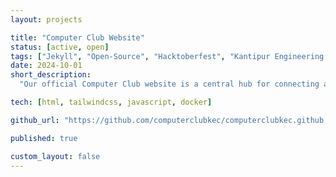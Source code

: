 ```yaml
---
layout: projects

title: "Computer Club Website"
status: [active, open]
tags: ["Jekyll", "Open-Source", "Hacktoberfest", "Kantipur Engineering College"]
date: 2024-10-01
short_description:
  "Our official Computer Club website is a central hub for connecting and engaging with our vibrant community. Designed to be modern and user-friendly, this project highlights our club’s events, projects, achievements, and members. This site not only serves as a showcase for our club's initiatives but also as a space for collaboration and innovation, aiming to inspire students and tech enthusiasts alike."

tech: [html, tailwindcss, javascript, docker]

github_url: "https://github.com/computerclubkec/computerclubkec.github.io"

published: true

custom_layout: false
---
```

